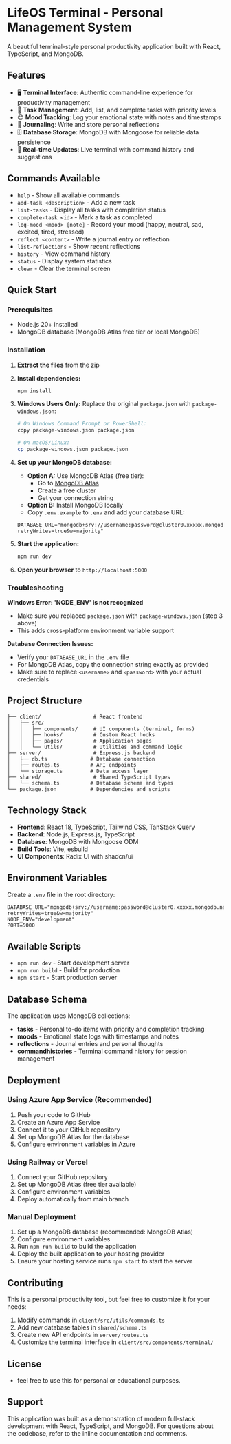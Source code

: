 # LifeOS Terminal - Personal Management System

A beautiful terminal-style personal productivity application built with React, TypeScript, and MongoDB.

## Features

- 🖥️ **Terminal Interface**: Authentic command-line experience for productivity management
- 📝 **Task Management**: Add, list, and complete tasks with priority levels
- 😊 **Mood Tracking**: Log your emotional state with notes and timestamps
- 💭 **Journaling**: Write and store personal reflections
- 🗄️ **Database Storage**: MongoDB with Mongoose for reliable data persistence
- 🔄 **Real-time Updates**: Live terminal with command history and suggestions

## Commands Available

- `help` - Show all available commands
- `add-task <description>` - Add a new task
- `list-tasks` - Display all tasks with completion status
- `complete-task <id>` - Mark a task as completed
- `log-mood <mood> [note]` - Record your mood (happy, neutral, sad, excited, tired, stressed)
- `reflect <content>` - Write a journal entry or reflection
- `list-reflections` - Show recent reflections
- `history` - View command history
- `status` - Display system statistics
- `clear` - Clear the terminal screen

## Quick Start

### Prerequisites

- Node.js 20+ installed
- MongoDB database (MongoDB Atlas free tier or local MongoDB)

### Installation

1. **Extract the files** from the zip
2. **Install dependencies:**
   ```bash
   npm install
   ```

3. **Windows Users Only:**
   Replace the original `package.json` with `package-windows.json`:
   ```bash
   # On Windows Command Prompt or PowerShell:
   copy package-windows.json package.json
   ```
   ```bash
   # On macOS/Linux:
   cp package-windows.json package.json
   ```

4. **Set up your MongoDB database:**
   - **Option A:** Use MongoDB Atlas (free tier):
     - Go to [MongoDB Atlas](https://www.mongodb.com/cloud/atlas)
     - Create a free cluster
     - Get your connection string
   - **Option B:** Install MongoDB locally
   - Copy `.env.example` to `.env` and add your database URL:
   ```
   DATABASE_URL="mongodb+srv://username:password@cluster0.xxxxx.mongodb.net/terminalos?retryWrites=true&w=majority"
   ```

5. **Start the application:**
   ```bash
   npm run dev
   ```

6. **Open your browser** to `http://localhost:5000`

### Troubleshooting

**Windows Error: 'NODE_ENV' is not recognized**
- Make sure you replaced `package.json` with `package-windows.json` (step 3 above)
- This adds cross-platform environment variable support

**Database Connection Issues:**
- Verify your `DATABASE_URL` in the `.env` file
- For MongoDB Atlas, copy the connection string exactly as provided
- Make sure to replace `<username>` and `<password>` with your actual credentials

## Project Structure

```
├── client/                 # React frontend
│   ├── src/
│   │   ├── components/     # UI components (terminal, forms)
│   │   ├── hooks/          # Custom React hooks
│   │   ├── pages/          # Application pages
│   │   └── utils/          # Utilities and command logic
├── server/                 # Express.js backend
│   ├── db.ts              # Database connection
│   ├── routes.ts          # API endpoints
│   └── storage.ts         # Data access layer
├── shared/                 # Shared TypeScript types
│   └── schema.ts          # Database schema and types
└── package.json           # Dependencies and scripts
```

## Technology Stack

- **Frontend**: React 18, TypeScript, Tailwind CSS, TanStack Query
- **Backend**: Node.js, Express.js, TypeScript
- **Database**: MongoDB with Mongoose ODM
- **Build Tools**: Vite, esbuild
- **UI Components**: Radix UI with shadcn/ui

## Environment Variables

Create a `.env` file in the root directory:

```env
DATABASE_URL="mongodb+srv://username:password@cluster0.xxxxx.mongodb.net/terminalos?retryWrites=true&w=majority"
NODE_ENV="development"
PORT=5000
```

## Available Scripts

- `npm run dev` - Start development server
- `npm run build` - Build for production
- `npm start` - Start production server

## Database Schema

The application uses MongoDB collections:

- **tasks** - Personal to-do items with priority and completion tracking
- **moods** - Emotional state logs with timestamps and notes
- **reflections** - Journal entries and personal thoughts
- **commandhistories** - Terminal command history for session management

## Deployment

### Using Azure App Service (Recommended)
1. Push your code to GitHub
2. Create an Azure App Service
3. Connect it to your GitHub repository
4. Set up MongoDB Atlas for the database
5. Configure environment variables in Azure

### Using Railway or Vercel
1. Connect your GitHub repository
2. Set up MongoDB Atlas (free tier available)
3. Configure environment variables
4. Deploy automatically from main branch

### Manual Deployment
1. Set up a MongoDB database (recommended: MongoDB Atlas)
2. Configure environment variables
3. Run `npm run build` to build the application
4. Deploy the built application to your hosting provider
5. Ensure your hosting service runs `npm start` to start the server

## Contributing

This is a personal productivity tool, but feel free to customize it for your needs:

1. Modify commands in `client/src/utils/commands.ts`
2. Add new database tables in `shared/schema.ts`
3. Create new API endpoints in `server/routes.ts`
4. Customize the terminal interface in `client/src/components/terminal/`

## License

- feel free to use this for personal or educational purposes.

## Support

This application was built as a demonstration of modern full-stack development with React, TypeScript, and MongoDB. For questions about the codebase, refer to the inline documentation and comments.
